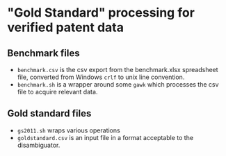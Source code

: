# "Gold Standard" processing for verified patent data

## Benchmark files

* `benchmark.csv` is the csv export from the benchmark.xlsx spreadsheet
  file, converted from Windows `crlf` to unix line convention.
* `benchmark.sh` is a wrapper around some `gawk` which processes the
  csv file to acquire relevant data.

## Gold standard files

* `gs2011.sh` wraps various operations
* `goldstandard.csv` is an input file in a format acceptable to the
  disambiguator.

